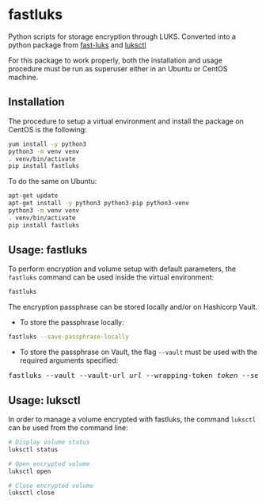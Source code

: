 # fastluks
Python scripts for storage encryption through LUKS. Converted into a python package from [fast-luks](https://github.com/Laniakea-elixir-it/fast-luks) and [luksctl](https://github.com/Laniakea-elixir-it/luksctl)

For this package to work properly, both the installation and usage procedure must be run as superuser either in an Ubuntu or CentOS machine.

## Installation
The procedure to setup a virtual environment and install the package on CentOS is the following:
```bash
yum install -y python3
python3 -m venv venv
. venv/bin/activate
pip install fastluks
```
To do the same on Ubuntu:
```bash
apt-get update
apt-get install -y python3 python3-pip python3-venv
python3 -m venv venv
. venv/bin/activate
pip install fastluks
```

## Usage: fastluks
To perform encryption and volume setup with default parameters, the `fastluks` command can be used inside the virtual environment:
```bash
fastluks
```
The encryption passphrase can be stored locally and/or on Hashicorp Vault.
- To store the passphrase locally:
```bash
fastluks --save-passphrase-locally
```
- To store the passphrase on Vault, the flag `--vault` must be used with the required arguments specified:
<pre>
fastluks --vault --vault-url <i>url</i> --wrapping-token <i>token</i> --secret-path <i>path</i> --user-key <i>key</i>
</pre>




## Usage: luksctl
In order to manage a volume encrypted with fastluks, the command `luksctl` can be used from the command line:
```bash
# Display volume status
luksctl status

# Open encrypted volume
luksctl open

# Close encrypted volume
luksctl close
```